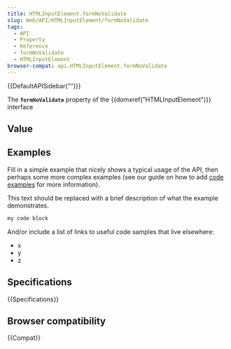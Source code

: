 ```yaml
---
title: HTMLInputElement.formNoValidate
slug: Web/API/HTMLInputElement/formNoValidate
tags:
  - API
  - Property
  - Reference
  - formNoValidate
  - HTMLInputElement
browser-compat: api.HTMLInputElement.formNoValidate
---
```

{{DefaultAPISidebar("")}}

The **`formNoValidate`** property of the {{domxref("HTMLInputElement")}} interface 

## Value



## Examples

Fill in a simple example that nicely shows a typical usage of the API, then perhaps some more complex examples (see our guide on how to add [code examples](/en-US/docs/MDN/Contribute/Structures/Code_examples) for more information).

This text should be replaced with a brief description of what the example demonstrates.

```js
my code block
```

And/or include a list of links to useful code samples that live elsewhere:

*   x
*   y
*   z

## Specifications

{{Specifications}}

## Browser compatibility

{{Compat}}


